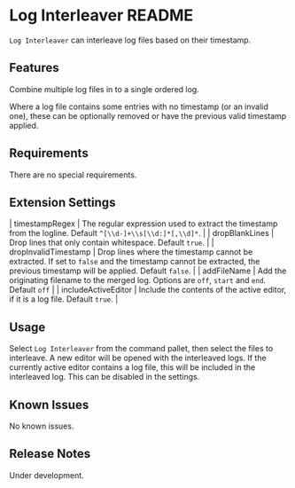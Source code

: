 # Log Interleaver README

`Log Interleaver` can interleave log files based on their timestamp.

## Features

Combine multiple log files in to a single ordered log.

Where a log file contains some entries with no timestamp (or an invalid one), these can be optionally removed or have the previous valid timestamp applied.

## Requirements

There are no special requirements.

## Extension Settings


| timestampRegex       | The regular expression used to extract the timestamp from the logline.  Default `^[\\d-]+\\s[\\d:]*[,\\d]*`.                                                            |
| dropBlankLines       | Drop lines that only contain whitespace.  Default `true`.                                                                                                               |
| dropInvalidTimestamp | Drop lines where the timestamp cannot be extracted.  If set to `false` and the timestamp cannot be extracted, the  previous timestamp will be applied. Default `false`. |
| addFileName          | Add the originating filename to the merged log.  Options are `off`, `start` and `end`. Default `off`                                                                    |
| includeActiveEditor  | Include the contents of the active editor, if it is a log file.  Default `true`.                                                                                        |


## Usage

Select `Log Interleaver` from the command pallet, then select the files to interleave.  A new editor will be opened with the interleaved logs.  If the
currently active editor contains a log file, this will be included in the interleaved log.  This can be disabled in the settings.

## Known Issues

No known issues.

## Release Notes

Under development.
